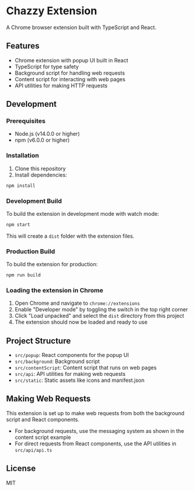 # Chazzy Extension

A Chrome browser extension built with TypeScript and React.

## Features

- Chrome extension with popup UI built in React
- TypeScript for type safety
- Background script for handling web requests
- Content script for interacting with web pages
- API utilities for making HTTP requests

## Development

### Prerequisites

- Node.js (v14.0.0 or higher)
- npm (v6.0.0 or higher)

### Installation

1. Clone this repository
2. Install dependencies:

```bash
npm install
```

### Development Build

To build the extension in development mode with watch mode:

```bash
npm start
```

This will create a `dist` folder with the extension files.

### Production Build

To build the extension for production:

```bash
npm run build
```

### Loading the extension in Chrome

1. Open Chrome and navigate to `chrome://extensions`
2. Enable "Developer mode" by toggling the switch in the top right corner
3. Click "Load unpacked" and select the `dist` directory from this project
4. The extension should now be loaded and ready to use

## Project Structure

- `src/popup`: React components for the popup UI
- `src/background`: Background script
- `src/contentScript`: Content script that runs on web pages
- `src/api`: API utilities for making web requests
- `src/static`: Static assets like icons and manifest.json

## Making Web Requests

This extension is set up to make web requests from both the background script and React components.

- For background requests, use the messaging system as shown in the content script example
- For direct requests from React components, use the API utilities in `src/api/api.ts`

## License

MIT 